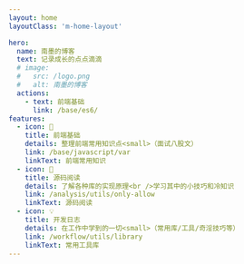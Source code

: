 ```yaml
---
layout: home
layoutClass: 'm-home-layout'

hero:
  name: 南墨的博客
  text: 记录成长的点点滴滴
  # image:
  #   src: /logo.png
  #   alt: 南墨的博客
  actions:
    - text: 前端基础
      link: /base/es6/
features:
  - icon: 📖
    title: 前端基础
    details: 整理前端常用知识点<small>（面试八股文）
    link: /base/javascript/var
    linkText: 前端常用知识
  - icon: 📘
    title: 源码阅读
    details: 了解各种库的实现原理<br />学习其中的小技巧和冷知识
    link: /analysis/utils/only-allow
    linkText: 源码阅读
  - icon: 💡
    title: 开发日志
    details: 在工作中学到的一切<small>（常用库/工具/奇淫技巧等）
    link: /workflow/utils/library
    linkText: 常用工具库
---
```


<style>
.m-home-layout .image-src:hover {
  transform: translate(-50%, -50%) rotate(666turn);
  transition: transform 59s 1s cubic-bezier(0.3, 0, 0.8, 1);
}

.m-home-layout .details small {
  opacity: 0.8;
}

.m-home-layout .item:last-child .details {
  display: flex;
  justify-content: flex-end;
  align-items: end;
}
</style>
